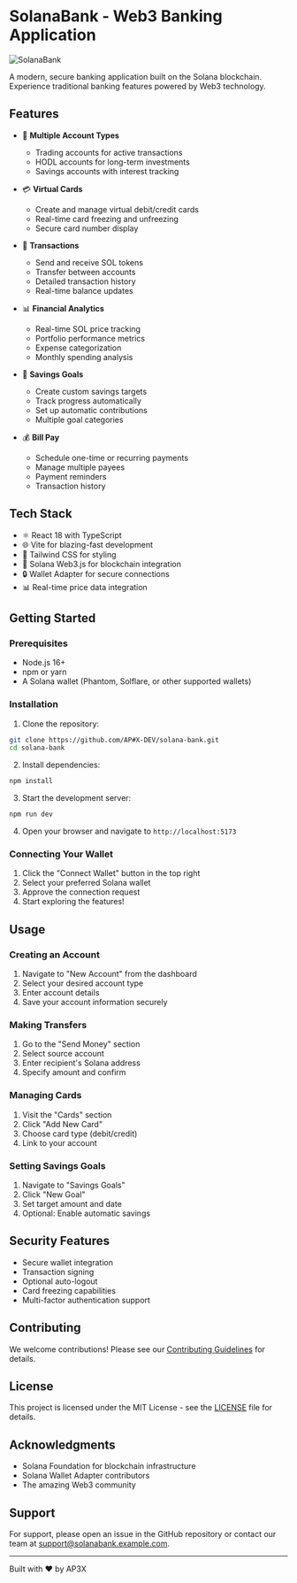 # SolanaBank - Web3 Banking Application

![SolanaBank](https://images.unsplash.com/photo-1605792657660-596af9009e82?auto=format&fit=crop&w=1200&h=400&q=80)

A modern, secure banking application built on the Solana blockchain. Experience traditional banking features powered by Web3 technology.

## Features

- 🏦 **Multiple Account Types**
  - Trading accounts for active transactions
  - HODL accounts for long-term investments
  - Savings accounts with interest tracking

- 💳 **Virtual Cards**
  - Create and manage virtual debit/credit cards
  - Real-time card freezing and unfreezing
  - Secure card number display

- 💸 **Transactions**
  - Send and receive SOL tokens
  - Transfer between accounts
  - Detailed transaction history
  - Real-time balance updates

- 📊 **Financial Analytics**
  - Real-time SOL price tracking
  - Portfolio performance metrics
  - Expense categorization
  - Monthly spending analysis

- 🎯 **Savings Goals**
  - Create custom savings targets
  - Track progress automatically
  - Set up automatic contributions
  - Multiple goal categories

- 💰 **Bill Pay**
  - Schedule one-time or recurring payments
  - Manage multiple payees
  - Payment reminders
  - Transaction history

## Tech Stack

- ⚛️ React 18 with TypeScript
- 🌐 Vite for blazing-fast development
- 🎨 Tailwind CSS for styling
- 🔗 Solana Web3.js for blockchain integration
- 🔒 Wallet Adapter for secure connections
- 📊 Real-time price data integration

## Getting Started

### Prerequisites

- Node.js 16+
- npm or yarn
- A Solana wallet (Phantom, Solflare, or other supported wallets)

### Installation

1. Clone the repository:
```bash
git clone https://github.com/AP#X-DEV/solana-bank.git
cd solana-bank
```

2. Install dependencies:
```bash
npm install
```

3. Start the development server:
```bash
npm run dev
```

4. Open your browser and navigate to `http://localhost:5173`

### Connecting Your Wallet

1. Click the "Connect Wallet" button in the top right
2. Select your preferred Solana wallet
3. Approve the connection request
4. Start exploring the features!

## Usage

### Creating an Account

1. Navigate to "New Account" from the dashboard
2. Select your desired account type
3. Enter account details
4. Save your account information securely

### Making Transfers

1. Go to the "Send Money" section
2. Select source account
3. Enter recipient's Solana address
4. Specify amount and confirm

### Managing Cards

1. Visit the "Cards" section
2. Click "Add New Card"
3. Choose card type (debit/credit)
4. Link to your account

### Setting Savings Goals

1. Navigate to "Savings Goals"
2. Click "New Goal"
3. Set target amount and date
4. Optional: Enable automatic savings

## Security Features

- Secure wallet integration
- Transaction signing
- Optional auto-logout
- Card freezing capabilities
- Multi-factor authentication support

## Contributing

We welcome contributions! Please see our [Contributing Guidelines](CONTRIBUTING.md) for details.

## License

This project is licensed under the MIT License - see the [LICENSE](LICENSE) file for details.

## Acknowledgments

- Solana Foundation for blockchain infrastructure
- Solana Wallet Adapter contributors
- The amazing Web3 community

## Support

For support, please open an issue in the GitHub repository or contact our team at support@solanabank.example.com.

---

Built with ❤️ by AP3X
